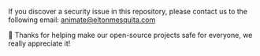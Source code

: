 <!-- markdownlint-disable MD041 -->

If you discover a security issue in this repository, please contact us to the following email: animate@eltonmesquita.com

&#128588; Thanks for helping make our open-source projects safe for everyone, we really appreciate it!
